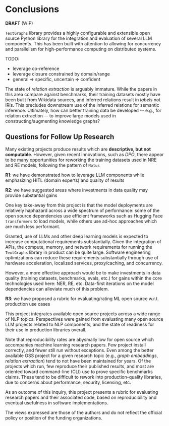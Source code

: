 # Conclusions

**DRAFT** (WIP)

`TextGraphs` library provides a highly configurable and extensible open source Python library for the integration and evaluation of several LLM components. This has been built with attention to allowing for concurrency and parallelism for high-performance computing on distributed systems.

TODO:

  - leverage co-reference
  - leverage closure constrained by domain/range
  - general => specific, uncertain => confident

The state of _relation extraction_ is arguably immature.
While the papers in this area compare against benchmarks, their training datasets mostly have been built from Wikidata sources, and inferred relations result in _labels_ not IRIs.
This precludes downstream use of the inferred relations for semantic inference.
Ultimately, how can better training data be developed -- e.g., for relation extraction -- to improve large models used in constructing/augmenting knowledge graphs?

## Questions for Follow Up Research

Many existing projects produce results which are **descriptive, but not computable**.
However, given recent innovations, such as _DPO_, there appear to be many opportunities for reworking the training datasets used in
NRE and RE models, following the pattern of `Notus`

**R1**: we have demonstrated how to leverage LLM components while emphasizing HITL (domain experts) and quality of results


**R2**: we have suggested areas where investments in data quality 
may provide substantial gains

One key take-away from this project is that the model deployments are relatively haphazard across a wide spectrum of performance: some of the open source dependencies use efficient frameworks such as Hugging Face `transformers` to load models, while others use ad-hoc approaches which are much less performant. 

Granted, use of LLMs and other deep learning models is expected to increase computational requirements substantially.
Given the integration of APIs, the compute, memory, and network requirements for running the `TextGraphs` library in product can be quite large. 
Software engineering optimizations can reduce these requirements substantially through use of hardware acceleration, localized services, proxy/caching, and concurrency.

However, a more effective approach would be to make investments in data quality (training datasets, benchmarks, evals, etc.) for gains within the core technologies used here: NER, RE, etc.
Data-first iterations on the model dependencies can alleviate much of this problem.


**R3**: we have proposed a rubric for evaluating/rating ML open source 
w.r.t. production use cases

This project integrates available open source projects across a wide range of NLP topics.
Perspectives were gained from evaluating many open source LLM projects related to NLP components, and the state of readiness for their use in production libraries overall.

Note that reproducibility rates are abysmally low for open source which accompanies machine learning research papers.
Few project install correctly, and fewer still run without exceptions.
Even among the better available OSS project for a given research topic (e.g., _graph embeddings_, _relation extraction_) tend to not have been maintained for years. Of the projects which run, few reproduce their published results, and most are oriented toward command-line (CLI) use to prove specific benchmarks claims.
These tend to be difficult to rework into production-quality libraries, due to concerns about performance, security, licensing, etc.

As an outcome of this inquiry, this project presents a rubric for evaluating research papers and their associated code, based on reproducibility and eventual usefulness in software implementations.

The views expressed are those of the authors and do not reflect the official policy or position of the funding organizations.
